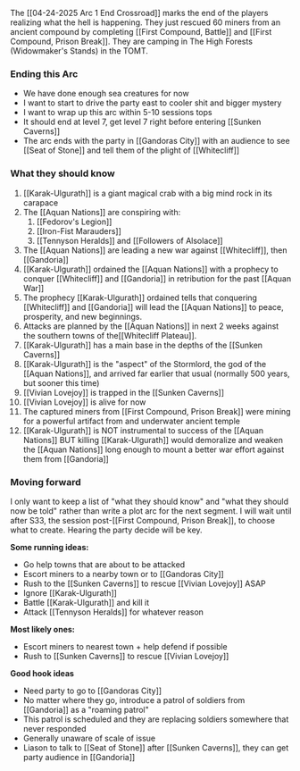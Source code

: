 The [[04-24-2025 Arc 1 End Crossroad]] marks the end of the players realizing what the hell is happening. They just rescued 60 miners from an ancient compound by completing [[First Compound, Battle]] and [[First Compound, Prison Break]]. They are camping in The High Forests (Widowmaker's Stands) in the TOMT. 

### Ending this Arc
- We have done enough sea creatures for now
- I want to start to drive the party east to cooler shit and bigger mystery
- I want to wrap up this arc within 5-10 sessions tops
- It should end at level 7, get level 7 right before entering [[Sunken Caverns]]
- The arc ends with the party in [[Gandoras City]] with an audience to see [[Seat of Stone]] and tell them of the plight of [[Whitecliff]]
### What they should know
1. [[Karak-Ulgurath]] is a giant magical crab with a big mind rock in its carapace
2. The [[Aquan Nations]] are conspiring with:
	1. [[Fedorov's Legion]]
	2. [[Iron-Fist Marauders]]
	3. [[Tennyson Heralds]] and [[Followers of Alsolace]]
3. The [[Aquan Nations]] are leading a new war against [[Whitecliff]], then [[Gandoria]]
4. [[Karak-Ulgurath]] ordained the [[Aquan Nations]] with a prophecy to conquer [[Whitecliff]] and [[Gandoria]] in retribution for the past [[Aquan War]]
5. The prophecy [[Karak-Ulgurath]] ordained tells that conquering [[Whitecliff]] and [[Gandoria]] will lead the [[Aquan Nations]] to peace, prosperity, and new beginnings. 
6. Attacks are planned by the [[Aquan Nations]] in next 2 weeks against the southern towns of the[[Whitecliff Plateau]]. 
7. [[Karak-Ulgurath]] has a main base in the depths of the [[Sunken Caverns]]
8. [[Karak-Ulgurath]] is the "aspect" of the Stormlord, the god of the [[Aquan Nations]], and arrived far earlier that usual (normally 500 years, but sooner this time)
9. [[Vivian Lovejoy]] is trapped in the [[Sunken Caverns]]
10. [[Vivian Lovejoy]] is alive for now
11. The captured miners from [[First Compound, Prison Break]] were mining for a powerful artifact from and underwater ancient temple
12. [[Karak-Ulgurath]] is NOT instrumental to success of the [[Aquan Nations]] BUT killing [[Karak-Ulgurath]] would demoralize and weaken the [[Aquan Nations]] long enough to mount a better war effort against them from [[Gandoria]]

### Moving forward
I only want to keep a list of "what they should know" and "what they should now be told" rather than write a plot arc for the next segment. I will wait until after S33, the session post-[[First Compound, Prison Break]], to choose what to create. Hearing the party decide will be key. 

**Some running ideas:**
- Go help towns that are about to be attacked
- Escort miners to a nearby town or to [[Gandoras City]]
- Rush to the [[Sunken Caverns]] to rescue [[Vivian Lovejoy]] ASAP
- Ignore [[Karak-Ulgurath]]
- Battle [[Karak-Ulgurath]] and kill it
- Attack [[Tennyson Heralds]] for whatever reason

**Most likely ones:**
- Escort miners to nearest town + help defend if possible
- Rush to [[Sunken Caverns]] to rescue [[Vivian Lovejoy]]

**Good hook ideas**
- Need party to go to [[Gandoras City]]
- No matter where they go, introduce a patrol of soldiers from [[Gandoria]] as a "roaming patrol"
- This patrol is scheduled and they are replacing soldiers somewhere that never responded
- Generally unaware of scale of issue
- Liason to talk to [[Seat of Stone]] after [[Sunken Caverns]], they can get party audience in [[Gandoria]]